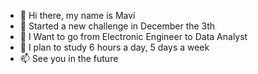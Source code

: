 - 👋 Hi there, my name is Maví
- 👀 Started a new challenge in December the 3th
- 🌱 I Want to go from Electronic Engineer to Data Analyst
- 💞️  I plan to study 6 hours a day, 5 days a week
- 📫 See you in the future

<!---
EmelinaMavie/EmelinaMavie is a ✨ special ✨ repository because its `README.md` (this file) appears on your GitHub profile.
You can click the Preview link to take a look at your changes.
--->
